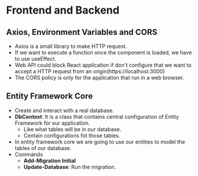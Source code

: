 # Frontend and Backend

## Axios, Environment Variables and CORS
* Axios is a small library to make HTTP request.
* If we want to execute a function once the component is loaded, we have to use useEffect.
* Web API could block React application if don't configure that we want to accept a HTTP request from an origin(https://localhost:3000)
* The CORS policy is only for the application that run in a web browser.

## Entity Framework Core
* Create and interact with a real database.
* **DbContext**: It is a class that contains central configuration of Entity Framework for our application. 
    * Like what tables will be in our database.
    * Centain configurations fot those tables.
* In entity framework core we are going to use our entities to model the tables of our database.
* Commands
    * **Add-Migration Initial**
    * **Update-Database**: Run the migration.